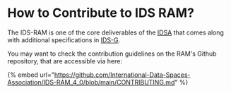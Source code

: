 # How to Contribute to IDS RAM?

The IDS-RAM is one of the core deliverables of the [IDSA](https://www.internationaldataspaces.org/) that comes along with additional specifications in [IDS-G](https://github.com/International-Data-Spaces-Association/IDS-G).

You may want to check the contribution guidelines on the RAM's Github repository, that are accessible via here:

{% embed url="https://github.com/International-Data-Spaces-Association/IDS-RAM_4_0/blob/main/CONTRIBUTING.md" %}
